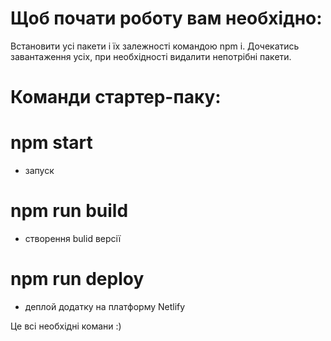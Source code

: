 # Щоб почати роботу вам необхідно:

Встановити усі пакети і їх залежності командою npm i.
Дочекатись завантаження усіх, при необхідності видалити непотрібні пакети.

# Команди стартер-паку:

# npm start 
- запуск
# npm run build 
- створення bulid версії 
# npm run deploy 
- деплой додатку на платформу Netlify

Це всі необхідні комани :)
